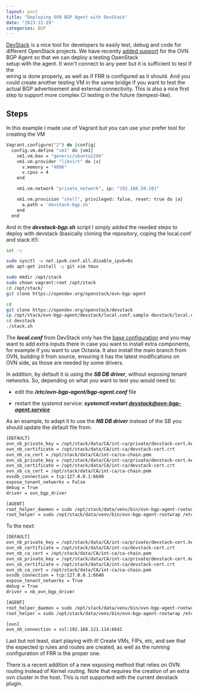 ```yaml
---
layout: post
title: "Deploying OVN BGP Agent with DevStack"
date: "2023-12-19"
categories: BGP
---
```


[DevStack](https://docs.openstack.org/devstack/latest/) is a nice tool for developers to easily test, debug and code for different OpenStack projects. We have recently [added support](https://review.opendev.org/c/openstack/ovn-bgp-agent/+/814185) for the OVN BGP Agent so that we can deploy a testing OpenStack  
setup with the agent. It won't connect to any peer but it is sufficient to test if the  
wiring is done properly, as well as if FRR is configured as it should. And you could create another testing VM in the same bridge if you want to test the actual BGP advertisement and external connectivity. This is also a nice first step to support more complex CI testing in the future (tempest-like).

## Steps

In this example I made use of Vagrant but you can use your prefer tool for creating the VM

```bash
Vagrant.configure("2") do |config|
  config.vm.define "vm1" do |vm1|
    vm1.vm.box = "generic/ubuntu2204"
    vm1.vm.provider "libvirt" do |v|
      v.memory = "4096"
      v.cpus = 4
    end

    vm1.vm.network "private_network", ip: "192.168.50.101"

    vm1.vm.provision "shell", privileged: false, reset: true do |a|
      a.path = 'devstack-bgp.sh'
    end
  end
```

And in the **_devstack-bgp.sh_** script I simply added the needed steps to deploy with devstack (basically cloning the repository, coping the local.conf and stack it!):

```bash
set -v

sudo sysctl -w net.ipv6.conf.all.disable_ipv6=0s
udo apt-get install -y git vim tmux

sudo mkdir /opt/stack
sudo chown vagrant:root /opt/stack
cd /opt/stack/
git clone https://opendev.org/openstack/ovn-bgp-agent

cd
git clone https://opendev.org/openstack/devstack
cp /opt/stack/ovn-bgp-agent/devstack/local.conf.sample devstack/local.conf
cd devstack
./stack.sh
```

The **_local.conf_** from DevStack only has the [base configuration](https://opendev.org/openstack/ovn-bgp-agent/src/branch/master/devstack/local.conf.sample) and you may want to add extra inputs there in case you want to install extra components, for example if you want to use Octavia. It also install the main branch from OVN, building it from source, ensuring it has the latest modifications on OVN side, as those are needed by some drivers.

In addition, by default it is using the **_SB DB driver_**, without exposing tenant networks. So, depending on what you want to test you would need to:

- edit the **_/etc/ovn-bgp-agent/bgp-agent.conf_** file

- restart the systemd service: _**systemctl restart devstack@ovn-bgp-agent.service**_

As an example, to adapt it to use the _**NB DB driver**_ instead of the SB you should update the default file from:

```bash
[DEFAULT]
ovn_nb_private_key = /opt/stack/data/CA/int-ca/private/devstack-cert.key
ovn_nb_certificate = /opt/stack/data/CA/int-ca/devstack-cert.crt
ovn_nb_ca_cert = /opt/stack/data/CA/int-ca/ca-chain.pem
ovn_sb_private_key = /opt/stack/data/CA/int-ca/private/devstack-cert.key
ovn_sb_certificate = /opt/stack/data/CA/int-ca/devstack-cert.crt
ovn_sb_ca_cert = /opt/stack/data/CA/int-ca/ca-chain.pem
ovsdb_connection = tcp:127.0.0.1:6640
expose_tenant_networks = False
debug = True
driver = ovn_bgp_driver

[AGENT]
root_helper_daemon = sudo /opt/stack/data/venv/bin/ovn-bgp-agent-rootwrap-daemon /etc/ovn-bgp-agent/rootwrap.conf
root_helper = sudo /opt/stack/data/venv/bin/ovn-bgp-agent-rootwrap /etc/ovn-bgp-agent/rootwrap.conf
```

To the next:

```bash
[DEFAULT]
ovn_nb_private_key = /opt/stack/data/CA/int-ca/private/devstack-cert.key
ovn_nb_certificate = /opt/stack/data/CA/int-ca/devstack-cert.crt
ovn_nb_ca_cert = /opt/stack/data/CA/int-ca/ca-chain.pem
ovn_sb_private_key = /opt/stack/data/CA/int-ca/private/devstack-cert.key
ovn_sb_certificate = /opt/stack/data/CA/int-ca/devstack-cert.crt
ovn_sb_ca_cert = /opt/stack/data/CA/int-ca/ca-chain.pem
ovsdb_connection = tcp:127.0.0.1:6640
expose_tenant_networks = True
debug = True
driver = nb_ovn_bgp_driver

[AGENT]
root_helper_daemon = sudo /opt/stack/data/venv/bin/ovn-bgp-agent-rootwrap-daemon /etc/ovn-bgp-agent/rootwrap.conf
root_helper = sudo /opt/stack/data/venv/bin/ovn-bgp-agent-rootwrap /etc/ovn-bgp-agent/rootwrap.conf

[ovn]
ovn_nb_connection = ssl:192.168.121.114:6641
```

Last but not least, start playing with it! Create VMs, FIPs, etc, and see that the expected ip rules and routes are created, as well as the running configuration of FRR is the proper one.

There is a recent addition of a new exposing method that relies on OVN routing instead of Kernel routing. Note that requires the creation of an extra ovn cluster in the host. This is not supported with the current devstack plugin.

